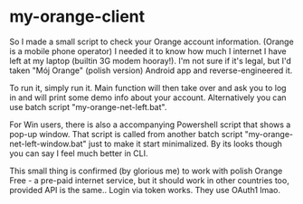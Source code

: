 # my-orange-client
So I made a small script to check your Orange account information. (Orange is a mobile phone operator)
I needed it to know how much I internet I have left at my laptop (builtin 3G modem hooray!).
I'm not sure if it's legal, but I'd taken "Mój Orange" (polish version) Android app and reverse-engineered it.

To run it, simply run it. Main function will then take over and ask you to log in and will print some demo info about your account. Alternatively you can use batch script "my-orange-net-left.bat".

For Win users, there is also a accompanying Powershell script that shows a pop-up window. That script is called from another batch script "my-orange-net-left-window.bat" just to make it start minimalized.
By its looks though you can say I feel much better in CLI.

This small thing is confirmed (by glorious me) to work with polish Orange Free - a pre-paid internet service, but it should work in other countries too, provided API is the same..
Login via token works. They use OAuth1 lmao.

